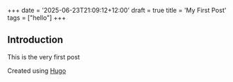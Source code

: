 +++
date = '2025-06-23T21:09:12+12:00'
draft = true
title = 'My First Post'
tags = ["hello"]
+++

## Introduction

This is the very first post

Created using [Hugo](https://gohugo.io)
